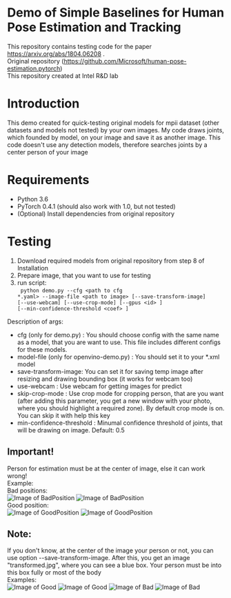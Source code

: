 # Demo of Simple Baselines for Human Pose Estimation and Tracking

This repository contains testing code for the paper https://arxiv.org/abs/1804.06208 .  <br>
Original repository (https://github.com/Microsoft/human-pose-estimation.pytorch) <br>
This repository created at Intel R&D lab 

# Introduction
This demo created for quick-testing original models for mpii dataset (other datasets and models not tested) by your own images. My code draws joints, which founded by model, on your image and save it as another image. This code doesn't use any detection models, therefore searches joints by a center person of your image

# Requirements
* Python 3.6
* PyTorch 0.4.1 (should also work with 1.0, but not tested)
* (Optional) Install dependencies from original repository

# Testing
1. Download required models from original repository from step 8 of Installation
2. Prepare image, that you want to use for testing
3. run script:<br>
<code> python demo.py --cfg \<path to cfg *.yaml\> --image-file \<path to image\> [--save-transform-image] [--use-webcam] [--use-crop-mode] [--gpus \<id\> ]  [--min-confidence-threshold \<coef\> ] </code>

Description of args:
* cfg (only for demo.py) : You should choose config with the same name as a model, that you are want to use. This file includes different configs for these models.
* model-file (only for openvino-demo.py) : You should set it to your *.xml model
* save-transform-image: You can set it for saving temp image after resizing and drawing bounding box (it works for webcam too)
* use-webcam : Use webcam for getting images for predict
* skip-crop-mode : Use crop mode for cropping person, that are you want (after adding this parameter, you get a new window with your photo, where you should highlight a required zone). By default crop mode is on. You can skip it with help this key
* min-confidence-threshold : Minumal confidence threshold of joints, that will be drawing on image. Default: 0.5

## Important! ##
Person for estimation must be at the center of image, else it can work wrong!<br>
Example:<br>
Bad positions:<br>
![Image of BadPosition](http://immage.biz/images/2019/03/07/SP53.jpg)
![Image of BadPosition](http://immage.biz/images/2019/03/07/SP5U.jpg)
<br> Good position: <br>
![Image of GoodPosition](http://immage.biz/images/2019/03/07/SP50.jpg)
![Image of GoodPosition](http://immage.biz/images/2019/03/07/SP5v.jpg)
## Note: ##
If you don't know, at the center of the image your person or not, you can use option --save-transform-image. After this, you get an image "transformed.jpg", where you can see a blue box. Your person must be into this box fully or most of the body  <br>
Examples: <br>
![Image of Good](http://immage.biz/images/2019/03/13/SPgD.jpg) ![Image of Good](http://immage.biz/images/2019/03/13/SPgF.jpg)
![Image of Bad](http://immage.biz/images/2019/03/13/SPgd.jpg) ![Image of Bad](http://immage.biz/images/2019/03/13/SPCH.jpg)
